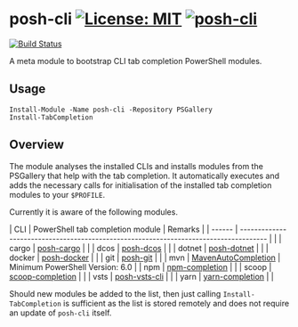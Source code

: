 # posh-cli [![License: MIT](https://img.shields.io/badge/License-MIT-yellow.svg)](https://opensource.org/licenses/MIT) [![posh-cli](https://img.shields.io/powershellgallery/v/posh-cli.svg?style=flat-square&label=posh-cli)](https://www.powershellgallery.com/packages/posh-cli/)

[![Build Status](https://dev.azure.com/christophbergmeister/posh-cli/_apis/build/status/bergmeister.posh-cli?branchName=master)](https://dev.azure.com/christophbergmeister/posh-cli/_build/latest?definitionId=41&branchName=master)

A meta module to bootstrap CLI tab completion PowerShell modules.

## Usage

```pwsh
Install-Module -Name posh-cli -Repository PSGallery
Install-TabCompletion
```

## Overview

The module analyses the installed CLIs and installs modules from the PSGallery that help with the tab completion. It automatically executes and adds the necessary calls for initialisation of the installed tab completion modules to your `$PROFILE`.

Currently it is aware of the following modules.

| CLI    | PowerShell tab completion module                                                      | Remarks  |
| ------ | ------------------------------------------------------------------------------------- |                                 |
| cargo  | [posh-cargo](https://www.powershellgallery.com/packages/posh-cargo)                   |                                 |
| dcos   | [posh-dcos](https://www.powershellgallery.com/packages/posh-dcos)                     |                                 |
| dotnet | [posh-dotnet](https://www.powershellgallery.com/packages/posh-dotnet)                 |                                 |
| docker | [posh-docker](https://www.powershellgallery.com/packages/posh-docker)                 |                                 |
| git    | [posh-git](https://www.powershellgallery.com/packages/posh-git)                       |                                 |
| mvn    | [MavenAutoCompletion](https://www.powershellgallery.com/packages/MavenAutoCompletion) | Minimum PowerShell Version: 6.0 |
| npm    | [npm-completion](https://www.powershellgallery.com/packages/npm-completion)           |                                 |
| scoop  | [scoop-completion](https://www.powershellgallery.com/packages/scoop-completion)       |                                 |
| vsts   | [posh-vsts-cli](https://www.powershellgallery.com/packages/posh-vsts-cli)             |                                 |
| yarn   | [yarn-completion](https://www.powershellgallery.com/packages/yarn-completion)         |                                 |

Should new modules be added to the list, then just calling `Install-TabCompletion` is sufficient as the list is stored remotely and does not require an update of `posh-cli` itself.
